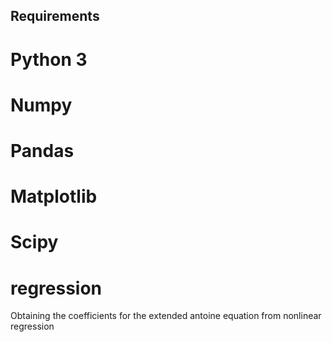 ## Requirements
# Python 3
# Numpy
# Pandas
# Matplotlib
# Scipy

# regression
Obtaining the coefficients for the extended antoine equation from nonlinear regression
